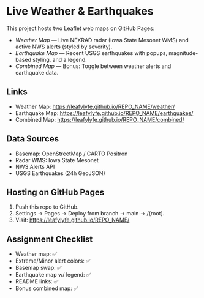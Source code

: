 # Live Weather & Earthquakes 

This project hosts two Leaflet web maps on GitHub Pages:

- *Weather Map* — Live NEXRAD radar (Iowa State Mesonet WMS) and active NWS alerts (styled by severity).
- *Earthquake Map* — Recent USGS earthquakes with popups, magnitude-based styling, and a legend.
- *Combined Map* — Bonus: Toggle between weather alerts and earthquake data.

## Links
- Weather Map: <https://leafylyfe.github.io/REPO_NAME/weather/>
- Earthquake Map: <https://leafylyfe.github.io/REPO_NAME/earthquakes/>
- Combined Map: <https://leafylyfe.github.io/REPO_NAME/combined/>

## Data Sources
- Basemap: OpenStreetMap / CARTO Positron
- Radar WMS: Iowa State Mesonet
- NWS Alerts API
- USGS Earthquakes (24h GeoJSON)

## Hosting on GitHub Pages
1. Push this repo to GitHub.
2. Settings → Pages → Deploy from branch → main → /(root).
3. Visit: https://leafylyfe.github.io/REPO_NAME/

## Assignment Checklist
- Weather map: ✅
- Extreme/Minor alert colors: ✅
- Basemap swap: ✅
- Earthquake map w/ legend: ✅
- README links: ✅
- Bonus combined map: ✅
